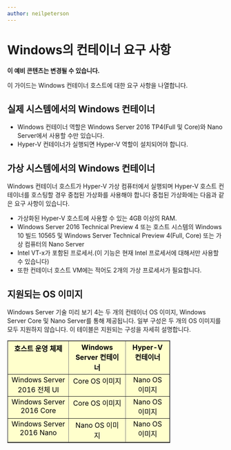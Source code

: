 ```yaml
---
author: neilpeterson
---
```


# Windows의 컨테이너 요구 사항

**이 예비 콘텐츠는 변경될 수 있습니다.**

이 가이드는 Windows 컨테이너 호스트에 대한 요구 사항을 나열합니다.

## 실제 시스템에서의 Windows 컨테이너

- Windows 컨테이너 역할은 Windows Server 2016 TP4(Full 및 Core)와 Nano Server에서 사용할 수만 있습니다.
- Hyper-V 컨테이너가 실행되면 Hyper-V 역할이 설치되어야 합니다.

## 가상 시스템에서의 Windows 컨테이너

Windows 컨테이너 호스트가 Hyper-V 가상 컴퓨터에서 실행되며 Hyper-V 호스트 컨테이너를 호스팅할 경우 중첩된 가상화를 사용해야 합니다 중첩된 가상화에는 다음과 같은 요구 사항이 있습니다.

- 가상화된 Hyper-V 호스트에 사용할 수 있는 4GB 이상의 RAM.
- Windows Server 2016 Technical Preview 4 또는 호스트 시스템의 Windows 10 빌드 10565 및 Windows Server Technical Preview 4(Full, Core) 또는 가상 컴퓨터의 Nano Server
- Intel VT-x가 포함된 프로세서.(이 기능은 현재 Intel 프로세서에 대해서만 사용할 수 있습니다)
- 또한 컨테이너 호스트 VM에는 적어도 2개의 가상 프로세서가 필요합니다.


## 지원되는 OS 이미지

Windows Server 기술 미리 보기 4는 두 개의 컨테이너 OS 이미지, Windows Server Core 및 Nano Server를 통해 제공됩니다. 일부 구성은 두 개의 OS 이미지를 모두 지원하지 않습니다. 이 테이블은 지원되는 구성을 자세히 설명합니다.

<table border="1" style="background-color:FFFFCC;border-collapse:collapse;border:1px solid FFCC00;color:000000;width:75%" cellpadding="5" cellspacing="5">
<thead>
<tr valign="top">
<th><center>호스트 운영 체제</center></th>
<th><center>Windows Server 컨테이너</center></th>
<th><center>Hyper-V 컨테이너</center></th>
</tr>
</thead>
<tbody>
<tr valign="top">
<td><center>Windows Server 2016 전체 UI</center></td>
<td><center>Core OS 이미지</center></td>
<td><center>Nano OS 이미지</center></td>
</tr>
<tr valign="top">
<td><center>Windows Server 2016 Core</center></td>
<td><center>Core OS 이미지</center></td>
<td><center> Nano OS 이미지</center></td>
</tr>
<tr valign="top">
<td><center>Windows Server 2016 Nano</center></td>
<td><center> Nano OS 이미지</center></td>
<td><center>Nano OS 이미지</center></td>
</tr>
</tbody>
</table>






<!--HONumber=Mar16_HO1-->


